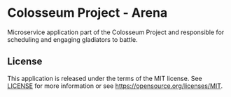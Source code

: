# Colosseum Project - Arena

Microservice application part of the Colosseum Project and responsible for scheduling and engaging gladiators to battle.

## License

This application is released under the terms of the MIT license.
See [LICENSE](LICENSE) for more information or see <https://opensource.org/licenses/MIT>.

